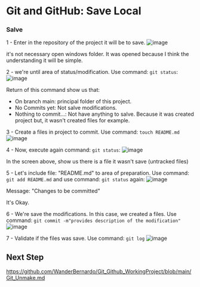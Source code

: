 # Git and GitHub: Save Local


### Salve

1 - Enter in the repository of the project it will be to save.
![image](https://github.com/user-attachments/assets/a036232d-7e64-44e0-9024-989065193169)

it's not necessary open windows folder. It was opened because I think the understanding it will be simple.

2 - we're until area of status/modification. Use command:  ``` git status ```:
![image](https://github.com/user-attachments/assets/21ff81d3-c4a9-40f5-917b-07fabb09cd3e)

Return of this command show us that:
- On branch main: principal folder of this project.
- No Commits yet: Not salve modifications.
- Nothing to commit...: Not have anything to salve. Because it was created project but, it wasn't created files for example.

3 - Create a files in project to commit. Use command: ``` touch README.md ```
![image](https://github.com/user-attachments/assets/0f96d5ad-7152-4088-8ffb-0676b84c012c)

4 - Now, execute again command: ``` git status ```:
![image](https://github.com/user-attachments/assets/e1d99e79-2568-49fa-affa-05be6dea917c)

In the screen above, show us there is a file it wasn't save (untracked files)

5 - Let's include file: "README.md" to area of preparation. Use command: ``` git add README.md ``` and use command: ``` git status ``` again:
![image](https://github.com/user-attachments/assets/16820e9c-b263-4a18-af57-b209ccc93afc)

Message: "Changes to be committed"

It's Okay.

6 - We're save the modifications. In this case, we created a files. Use command: ``` git commit -m"provides description of the modification" ``` 
![image](https://github.com/user-attachments/assets/b6385cae-e8af-4b5e-8862-2416f399bfa1)

7 - Validate if the files was save. Use command: ``` git log ``` 
![image](https://github.com/user-attachments/assets/267e80c4-8332-4922-9bba-ea1e3c13f3ad)

## Next Step

https://github.com/WanderBernardo/Git_Github_WorkingProject/blob/main/Git_Unmake.md


